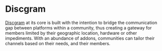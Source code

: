 # Discgram

[Discgram](https://discgram.us) at its core is built with the intention to bridge the communication gap between platforms within a community, thus creating a gateway for members limited by their geographic location, hardware or other impediments. With an abundance of addons, communities can tailor their channels based on their needs, and their members.

